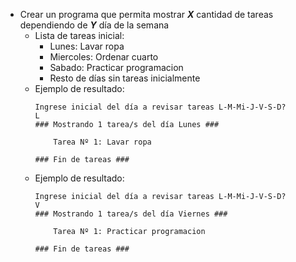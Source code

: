 - Crear un programa que permita mostrar **_X_** cantidad de tareas dependiendo de **_Y_** día de la semana
    - Lista de tareas inicial: 
        - Lunes: Lavar ropa
        - Miercoles: Ordenar cuarto
        - Sabado: Practicar programacion
        - Resto de días sin tareas inicialmente
    - Ejemplo de resultado:
        ```
        Ingrese inicial del día a revisar tareas L-M-Mi-J-V-S-D?
        L
        ### Mostrando 1 tarea/s del día Lunes ###

            Tarea Nº 1: Lavar ropa

        ### Fin de tareas ###
        ``` 
    - Ejemplo de resultado:
        ```
        Ingrese inicial del día a revisar tareas L-M-Mi-J-V-S-D?
        V
        ### Mostrando 1 tarea/s del día Viernes ###

            Tarea Nº 1: Practicar programacion

        ### Fin de tareas ###
        ``` 